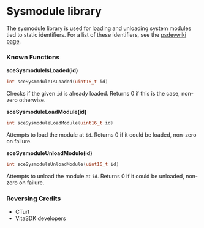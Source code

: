 #  Sysmodule library
The sysmodule library is used for loading and unloading system modules tied to static identifiers. For a list of these identifiers, see the [psdevwiki page](https://www.psdevwiki.com/ps4/Libraries#Sysmodule_libraries).

### Known Functions

**sceSysmoduleIsLoaded(id)**

```c
int sceSysmoduleIsLoaded(uint16_t id)
```

Checks if the given `id` is already loaded. Returns 0 if this is the case, non-zero otherwise.

**sceSysmoduleLoadModule(id)**

```c
int sceSysmoduleLoadModule(uint16_t id)
```

Attempts to load the module at `id`. Returns 0 if it could be loaded, non-zero on failure.

**sceSysmoduleUnloadModule(id)**

```c
int sceSysmoduleUnloadModule(uint16_t id)
```

Attempts to unload the module at `id`. Returns 0 if it could be unloaded, non-zero on failure.

### Reversing Credits
- CTurt
- VitaSDK developers
